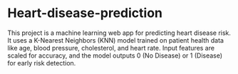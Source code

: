 # Heart-disease-prediction
This project is a machine learning web app for predicting heart disease risk. It uses a K-Nearest Neighbors (KNN) model trained on patient health data like age, blood pressure, cholesterol, and heart rate. Input features are scaled for accuracy, and the model outputs 0 (No Disease) or 1 (Disease) for early risk detection.
